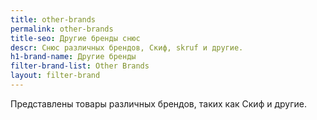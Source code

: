```yaml
---
title: other-brands
permalink: other-brands
title-seo: Другие бренды снюс
descr: Снюс различных брендов, Скиф, skruf и другие.
h1-brand-name: Другие бренды
filter-brand-list: Other Brands
layout: filter-brand
---
```


Представлены товары различных брендов, таких как Скиф и другие.